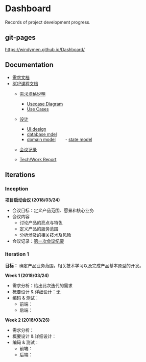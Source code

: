 # Dashboard
Records of project development progress.

## git-pages
https://windymen.github.io/Dashboard/

## Documentation

- [需求文档](https://github.com/WindyMen/Dashboard/blob/gh-pages/doc/backlog.md)
- [SDP课程文档](https://github.com/WindyMen/Dashboard/tree/gh-pages/doc/course-SDP)    
    - [需求规格说明]()
        - [Usecase Diagram](https://github.com/WindyMen/Dashboard/blob/master/doc/course-SDP/usecase_diagram.png)
        - [Use Cases]()    
    - [设计]()       
        - [UI  design]() 
        - [database mdel](https://github.com/WindyMen/Dashboard/tree/master/doc/dataBase)
        - [domain model](https://github.com/WindyMen/Dashboard/blob/master/doc/course-SDP/rentRoomDomain.PNG)
        - [state model](https://github.com/WindyMen/Dashboard/blob/master/doc/course-SDP/rentOrderState.PNG)
        
    - [会议记录](https://github.com/WindyMen/Dashboard/tree/master/doc/meet_recording)
    - [Tech/Work Report](https://github.com/WindyMen/Dashboard/tree/master/doc/Tech%20Report)

## Iterations

### Inception

**项目启动会议 (2018/03/24)**
- 会议目标：定义产品范围、愿景和核心业务
- 会议内容
  - 讨论产品的亮点与特色
  - 定义产品的服务范围
  - 分析涉及的相关技术及风险
- 会议记录：[第一次会议纪要](https://github.com/WindyMen/Dashboard/blob/gh-pages/doc/meet_recording/%E9%A1%B9%E7%9B%AE%E5%90%AF%E5%8A%A8%E4%BC%9A%E8%AE%AE.md)
 

### Iteration 1

**目标：** 确定产品业务范围，相关技术学习以及完成产品基本原型的开发。


**Week 1 (2018/03/24)**
- 需求分析：给出此次迭代的需求
- 概要设计 & 详细设计：无
- 编码 & 测试：
  - 前端：
  - 后端：

**Week 2 (2018/03/26)**
- 需求分析：
- 概要设计 & 详细设计：
- 编码 & 测试：
  - 前端：
  - 后端：
